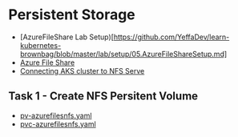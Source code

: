 # Persistent Storage

- [AzureFileShare Lab Setup)[https://github.com/YeffaDev/learn-kubernetes-brownbag/blob/master/lab/setup/05.AzureFileShareSetup.md]
- [Azure File Share](https://learn.microsoft.com/en-us/azure/storage/files/storage-files-quick-create-use-linux)
- [Connecting AKS cluster to NFS Serve](https://learn.microsoft.com/en-us/azure/aks/azure-nfs-volume)

## Task 1 - Create NFS Persitent Volume

- [pv-azurefilesnfs.yaml](https://github.com/YeffaDev/learn-kubernetes-brownbag/blob/master/lab/yaml/08/pv-azurefilesnfs.yaml)
- [pvc-azurefilesnfs.yaml](https://github.com/YeffaDev/learn-kubernetes-brownbag/blob/master/lab/yaml/08/pvc-azurefilesnfs.yaml)

```

```
